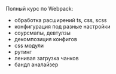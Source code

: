 Полный курс по Webpack: 
- обработка расширений ts, css, scss
- конфигурация под разные настройки
- соурсмапы, девтулзы 
- декомпозиция конфигов
- css модули
- рутинг
- ленивая загрузка чанков
- бандл аналайзер